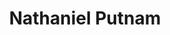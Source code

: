 ---
layout: member
category: FormerMembers
title: Nathaniel Putnam
permalink: 'team/Nathaniel_Putnam'

---